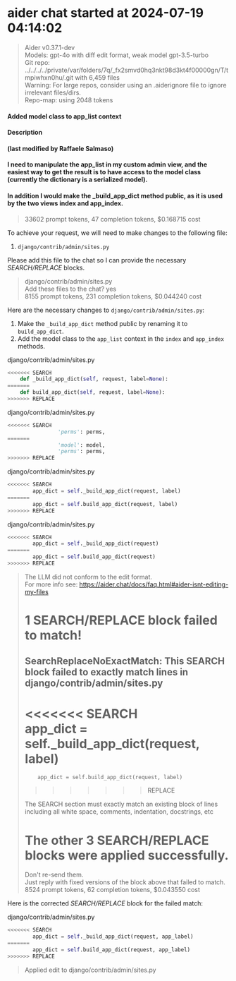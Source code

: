 
# aider chat started at 2024-07-19 04:14:02

> Aider v0.37.1-dev  
> Models: gpt-4o with diff edit format, weak model gpt-3.5-turbo  
> Git repo: ../../../../private/var/folders/7q/_fx2smvd0hq3nkt98d3kt4f00000gn/T/tmpiwhxn0hu/.git with 6,459 files  
> Warning: For large repos, consider using an .aiderignore file to ignore irrelevant files/dirs.  
> Repo-map: using 2048 tokens  

#### Added model class to app_list context  
#### Description  
#### 	   
#### 		(last modified by Raffaele Salmaso)  
#### 	   
#### I need to manipulate the app_list in my custom admin view, and the easiest way to get the result is to have access to the model class (currently the dictionary is a serialized model).  
#### In addition I would make the _build_app_dict method public, as it is used by the two views index and app_index.  
> 33602 prompt tokens, 47 completion tokens, $0.168715 cost  

To achieve your request, we will need to make changes to the following file:

1. `django/contrib/admin/sites.py`

Please add this file to the chat so I can provide the necessary *SEARCH/REPLACE* blocks.

> django/contrib/admin/sites.py  
> Add these files to the chat? yes  
> 8155 prompt tokens, 231 completion tokens, $0.044240 cost  

Here are the necessary changes to `django/contrib/admin/sites.py`:

1. Make the `_build_app_dict` method public by renaming it to `build_app_dict`.
2. Add the model class to the `app_list` context in the `index` and `app_index` methods.

django/contrib/admin/sites.py
```python
<<<<<<< SEARCH
    def _build_app_dict(self, request, label=None):
=======
    def build_app_dict(self, request, label=None):
>>>>>>> REPLACE
```

django/contrib/admin/sites.py
```python
<<<<<<< SEARCH
                'perms': perms,
=======
                'model': model,
                'perms': perms,
>>>>>>> REPLACE
```

django/contrib/admin/sites.py
```python
<<<<<<< SEARCH
        app_dict = self._build_app_dict(request, label)
=======
        app_dict = self.build_app_dict(request, label)
>>>>>>> REPLACE
```

django/contrib/admin/sites.py
```python
<<<<<<< SEARCH
        app_dict = self._build_app_dict(request)
=======
        app_dict = self.build_app_dict(request)
>>>>>>> REPLACE
```

> The LLM did not conform to the edit format.  
> For more info see: https://aider.chat/docs/faq.html#aider-isnt-editing-my-files  
> # 1 SEARCH/REPLACE block failed to match!  
>   
> ## SearchReplaceNoExactMatch: This SEARCH block failed to exactly match lines in django/contrib/admin/sites.py  
> <<<<<<< SEARCH  
>         app_dict = self._build_app_dict(request, label)  
> =======  
>         app_dict = self.build_app_dict(request, label)  
> >>>>>>> REPLACE  
>   
> The SEARCH section must exactly match an existing block of lines including all white space, comments, indentation, docstrings, etc  
>   
> # The other 3 SEARCH/REPLACE blocks were applied successfully.  
> Don't re-send them.  
> Just reply with fixed versions of the block above that failed to match.  
> 8524 prompt tokens, 62 completion tokens, $0.043550 cost  

Here is the corrected *SEARCH/REPLACE* block for the failed match:

django/contrib/admin/sites.py
```python
<<<<<<< SEARCH
        app_dict = self._build_app_dict(request, app_label)
=======
        app_dict = self.build_app_dict(request, app_label)
>>>>>>> REPLACE
```

> Applied edit to django/contrib/admin/sites.py  
